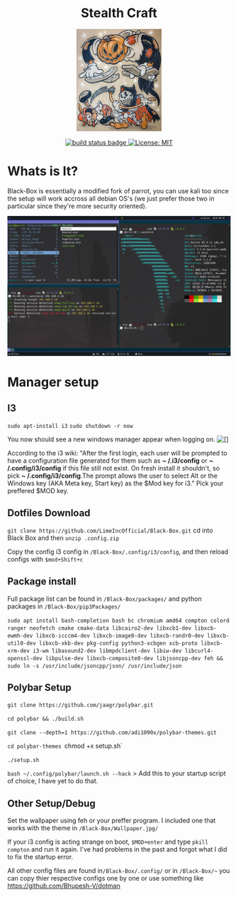 <h1 align="center">
  Stealth Craft
</h1>

<p align="center">
   <img src="https://raw.githubusercontent.com/LimeIncOfficial/Black-Box/main/5d1f6c762bce1031a206b7eb453d22ab.jpg" height="230">
</p>

<p align="center">
  <a href="https://github.com/Bhupesh-V/dotman/actions">
    <img alt="build status badge" src="https://github.com/Bhupesh-V/dotman/workflows/build/badge.svg?branch=master">
  </a>
  <a href="https://github.com/Bhupesh-V/dotman/blob/master/LICENSE">
    <img alt="License: MIT" src="https://img.shields.io/github/license/Bhupesh-V/dotman" />
  </a>
</p>


# Whats is It?

Black-Box is essentially a modified fork of parrot, you can use kali too since the setup will work accross all debian OS's (we just prefer those two in particular since they're more security oriented). 

![[]](https://raw.githubusercontent.com/LimeIncOfficial/Black-Box/main/Screen_Shot_2022-03-17_at_8.00.58_PM.png)

# Manager setup
## I3 
`sudo apt-install i3`
`sudo shutdown -r now`

You now should see a new windows manager appear when logging on.
![[]](https://user-images.githubusercontent.com/81391176/160227588-3b45b4b8-5c76-46ec-9253-ff213a5b290d.png)

According to the i3 wiki: "After the first login, each user will be prompted to have a configuration file generated for them such as **~ /.i3/config** or **~ /.config/i3/config** if this file still not exist. On fresh install it shouldn't, so pick **~ /.config/i3/config**.The prompt allows the user to select Alt or the Windows key (AKA Meta key, Start key) as the $Mod key for i3." Pick your preffered $MOD key.

##  Dotfiles Download
`git clone https://github.com/LimeIncOfficial/Black-Box.git`
cd into Black Box and then
`unzip .config.zip`



Copy the config i3 config in `/Black-Box/.config/i3/config`, and then reload configs with `$mod+Shift+c`

## Package install 
Full package list can be found in `/Black-Box/packages/`
and python packages in `/Black-Box/pip3Packages/`

`sudo apt install bash-completion bash bc chromium amd64 compton colord ranger neofetch cmake cmake-data libcairo2-dev libxcb1-dev libxcb-ewmh-dev libxcb-icccm4-dev libxcb-image0-dev libxcb-randr0-dev libxcb-util0-dev libxcb-xkb-dev pkg-config python3-xcbgen xcb-proto libxcb-xrm-dev i3-wm libasound2-dev libmpdclient-dev libiw-dev libcurl4-openssl-dev libpulse-dev libxcb-composite0-dev libjsoncpp-dev feh && sudo ln -s /usr/include/jsoncpp/json/ /usr/include/json `

## Polybar Setup

`git clone https://github.com/jaagr/polybar.git`

`cd polybar && ./build.sh`

`git clone --depth=1 https://github.com/adi1090x/polybar-themes.git`

`cd polybar-themes
`chmod +x setup.sh`

`./setup.sh` 

`bash ~/.config/polybar/launch.sh --hack` > Add this to your startup script of choice, I have yet to do that.

## Other Setup/Debug

Set the wallpaper using feh or your preffer program. I included one that works with the theme in `/Black-Box/Wallpaper.jpg/`

If your i3 config is acting strange on boot, `$MOD+enter` and type `pkill compton` and run it again. I've had problems in the past and forgot what I did to fix the startup error.

All other config files are found in`/Black-Box/.config/` or in `/Black-Box/~` you can copy thier respective configs one by one or use something like https://github.com/Bhupesh-V/dotman











